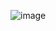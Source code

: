 ![image](https://github.com/JainalAdzman/Paw-saver-zamboanga-city/assets/146752564/a71b13ba-ea4a-43e4-ac99-f4442af15696)
